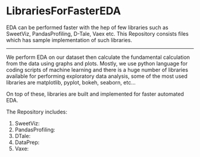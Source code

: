 # LibrariesForFasterEDA
EDA can be performed faster with the hep of few libraries such as SweetViz, PandasProfiling, D-Tale, Vaex etc. This Repository consists files which has sample implementation of such libraries.

----------------------------------------------------------------------------------------------------------------------------------------------------------------------------------

We perform EDA on our dataset then calculate the fundamental calculation from the data using graphs and plots. Mostly, we use python language for coding scripts of machine learning and there is a huge number of libraries available for performing exploratory data analysis, some of the most used libraries are matplotlib, pyplot, bokeh, seaborn, etc…

On top of these, libraries are built and implemented for faster automated EDA.

The Repository includes:

1. SweetViz:
2. PandasProfiling:
3. DTale:
4. DataPrep:
5. Vaxe:
